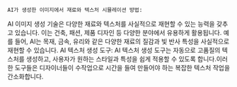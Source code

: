  	AI가 생성한 이미지에서 재료와 텍스처 시뮬레이션 방법:
AI 이미지 생성 기술은 다양한 재료와 텍스처를 사실적으로 재현할 수 있는 능력을 갖추고 있습니다. 이는 건축, 패션, 제품 디자인 등 다양한 분야에서 유용하게 활용됩니다. 예를 들어, AI는 목재, 금속, 유리와 같은 다양한 재료의 질감과 빛 반사 특성을 사실적으로 재현할 수 있습니다.
AI 텍스처 생성 도구:
AI 텍스처 생성 도구는 자동으로 고품질의 텍스처를 생성하고, 사용자가 원하는 스타일과 특성을 쉽게 적용할 수 있도록 합니다.이러한 도구들은 디자이너들이 수작업으로 시간을 들여 만들어야 하는 복잡한 텍스처 작업을 간소화합니다.
